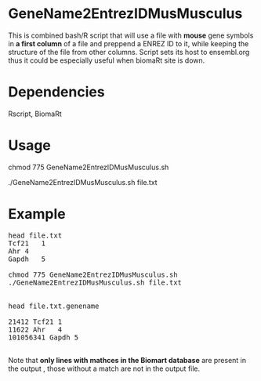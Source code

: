 # GeneName2EntrezIDMusMusculus

This is combined bash/R script that will use a file with **mouse** gene symbols in **a first column** of a file and preppend a ENREZ ID to it, while keeping the structure of the file from  other columns. Script sets its host to ensembl.org thus it could be especially useful when biomaRt site is down.


# Dependencies
Rscript, BiomaRt

# Usage
chmod 775 GeneName2EntrezIDMusMusculus.sh

./GeneName2EntrezIDMusMusculus.sh file.txt

# Example

<pre>
head file.txt
Tcf21	1
Ahr	4
Gapdh	5

chmod 775 GeneName2EntrezIDMusMusculus.sh
./GeneName2EntrezIDMusMusculus.sh file.txt


head file.txt.genename

21412 Tcf21	1
11622 Ahr	4
101056341 Gapdh	5

</pre>
Note that **only lines with mathces in the Biomart database** are present in the output , those without a match are not in the output file.


